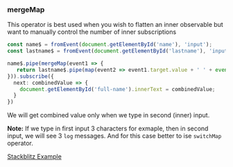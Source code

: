 ### mergeMap

This operator is best used when you wish to flatten an inner observable but want to manually control the number of inner subscriptions

```ts
const name$ = fromEvent(document.getElementById('name'), 'input');
const lastname$ = fromEvent(document.getElementById('lastname'), 'input');

name$.pipe(mergeMap(event1 => {
   return lastname$.pipe(map(event2 => event1.target.value + ' ' + event.target.value))
})).subscribe({
  next: combinedValue => {
    document.getElementById('full-name').innerText = combinedValue;
  }
})
```
We will get combined value only when we type in second (inner) input. 

**Note:** If we type in first input 3 characters for exmaple, then in second input, we will see 3 `log` messages. And for this case better to ise `switchMap`  operator.

[Stackblitz Example](https://stackblitz.com/edit/a-mergemap)
